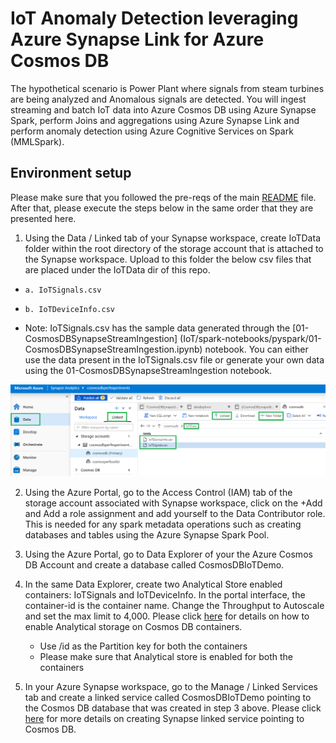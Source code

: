 
# IoT Anomaly Detection leveraging Azure Synapse Link for Azure Cosmos DB
The hypothetical scenario is Power Plant where signals from steam turbines are being analyzed and Anomalous signals are detected. You will ingest streaming and batch IoT data into Azure Cosmos DB using Azure Synapse Spark, perform Joins and aggregations using Azure Synapse Link and perform anomaly detection using Azure Cognitive Services on Spark (MMLSpark).

## Environment setup
Please make sure that you followed the pre-reqs of the main [README](../README.md) file. After that, please execute the steps below in the same order that they are presented here.
1. Using the Data / Linked tab of your Synapse workspace, create IoTData folder within the root directory of the storage account that is attached to the Synapse workspace. Upload to this folder the below csv files that are placed under the IoTData dir of this repo. 

*     a. IoTSignals.csv
*     b. IoTDeviceInfo.csv

* Note: IoTSignals.csv has the sample data generated through the [01-CosmosDBSynapseStreamIngestion] (IoT/spark-notebooks/pyspark/01-CosmosDBSynapseStreamIngestion.ipynb) notebook. You can either use the data present in the IoTSignals.csv file or generate your own data using the 01-CosmosDBSynapseStreamIngestion notebook.

![upload_datasets](images/upload_datasets.png)


2.  Using the Azure Portal, go to the Access Control (IAM) tab of the storage account associated with Synapse workspace, click on the +Add and Add a role assignment and add yourself to the Data Contributor role. This is needed for any spark metadata operations such as creating databases and tables using the Azure Synapse Spark Pool.

3. Using the Azure Portal, go to Data Explorer of your the Azure Cosmos DB Account and create a database called CosmosDBIoTDemo. 

4. In the same Data Explorer, create two Analytical Store enabled containers: IoTSignals and IoTDeviceInfo. In the portal interface, the container-id is the container name. Change the Throughput to Autoscale and set the max limit to 4,000. Please click [here](https://review.docs.microsoft.com/en-us/azure/cosmos-db/configure-synapse-link?branch=release-build-cosmosdb#create-analytical-ttl) for details on how to enable Analytical storage on Cosmos DB containers.
    * Use /id as the Partition key for both the containers
    * Please make sure that Analytical store is enabled for both the containers

5. In your Azure Synapse workspace, go to the Manage / Linked Services tab and create a linked service called CosmosDBIoTDemo pointing to the Cosmos DB database that was created in step 3 above. Please click [here](https://review.docs.microsoft.com/en-us/azure/synapse-analytics/synapse-link/how-to-connect-synapse-link-cosmos-db?branch=release-build-synapse#connect-an-azure-cosmos-db-database-to-a-synapse-workspace) for more details on creating Synapse linked service pointing to Cosmos DB.
